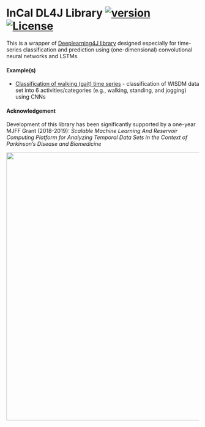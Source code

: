 # InCal DL4J Library [![version](https://img.shields.io/badge/version-0.2.2-green.svg)](https://ada-discovery.github.io) [![License](https://img.shields.io/badge/License-Apache%202.0-lightgrey.svg)](https://www.apache.org/licenses/LICENSE-2.0)

This is a wrapper of [Deeplearning4J library](https://deeplearning4j.org) designed especially for time-series classification and prediction using (one-dimensional) convolutional neural networks and LSTMs.

#### Example(s)

* [Classification of walking (gait) time series](src/main/scala/examples/WalkingActivityClassificationWithCNN.scala) - classification of WISDM data set into 6 activities/categories (e.g., walking, standing, and jogging) using CNNs

#### Acknowledgement

Development of this library has been significantly supported by a one-year MJFF Grant (2018-2019):
*Scalable Machine Learning And Reservoir Computing Platform for Analyzing Temporal Data Sets in the Context of Parkinson’s Disease and Biomedicine*

<a href="https://www.michaeljfox.org"><img src="https://peterbanda.net/mjff_logo.png" width="700"></a>
